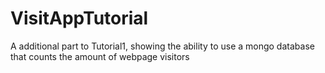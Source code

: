 # VisitAppTutorial
A additional part to Tutorial1, showing the ability to use a mongo database that counts the amount of webpage visitors 
